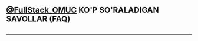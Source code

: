 <h2><a href="https://t.me/FullStack_OMUC">@FullStack_OMUC</a> KO'P SO'RALADIGAN SAVOLLAR (FAQ)<h2>
<hr>

